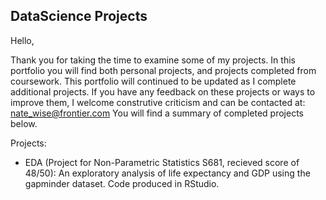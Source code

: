 ## DataScience Projects

Hello, 

Thank you for taking the time to examine some of my projects. In this portfolio you will find both personal projects, and projects completed from coursework. This portfolio will continued to be updated as I complete additional projects. If you have any feedback on these projects or ways to improve them, I welcome construtive criticism and can be contacted at: nate_wise@frontier.com You will find a summary of completed projects below. 

Projects:
* EDA (Project for Non-Parametric Statistics S681, recieved score of 48/50): An exploratory analysis of life expectancy and GDP using the gapminder dataset. Code produced in RStudio.   
